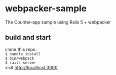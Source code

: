 # webpacker-sample

The Counter-app sample using Rails 5 + webpacker

## build and start
clone this repo.  
`$ bundle install`  
`$ bin/webpack`   
`$ rails server`  
visit [http://localhost:3000](http://localhost:3000)
